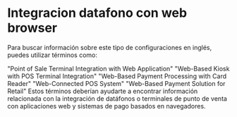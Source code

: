 # Integracion datafono con web browser

Para buscar información sobre este tipo de configuraciones en inglés, puedes utilizar términos como:

"Point of Sale Terminal Integration with Web Application"
"Web-Based Kiosk with POS Terminal Integration"
"Web-Based Payment Processing with Card Reader"
"Web-Connected POS System"
"Web-Based Payment Solution for Retail"
Estos términos deberían ayudarte a encontrar información relacionada con la integración de datáfonos o terminales de punto de venta con aplicaciones web y sistemas de pago basados en navegadores.
